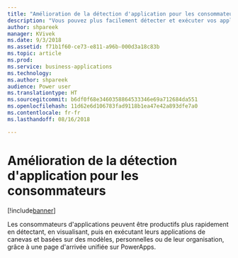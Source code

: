 ```yaml
---
title: "Amélioration de la détection d'application pour les consommateurs"
description: "Vous pouvez plus facilement détecter et exécuter vos applications de canevas basées sur des modèles depuis PowerApps."
author: shpareek
manager: KVivek
ms.date: 9/3/2018
ms.assetid: f71b1f60-ce73-e811-a96b-000d3a18c83b
ms.topic: article
ms.prod: 
ms.service: business-applications
ms.technology: 
ms.author: shpareek
audience: Power user
ms.translationtype: HT
ms.sourcegitcommit: b6df0f68e3460358864533346e69a712684da551
ms.openlocfilehash: 11d62e6d106783fad9118b1ea47e42a893dfe7a0
ms.contentlocale: fr-fr
ms.lasthandoff: 08/16/2018

---
```

# <a name="improved-app-discovery-for-consumers"></a>Amélioration de la détection d'application pour les consommateurs


[!include[banner](../../includes/banner.md)]

Les consommateurs d'applications peuvent être productifs plus rapidement en détectant, en visualisant, puis en exécutant leurs applications de canevas et basées sur des modèles, personnelles ou de leur organisation, grâce à une page d'arrivée unifiée sur PowerApps.

